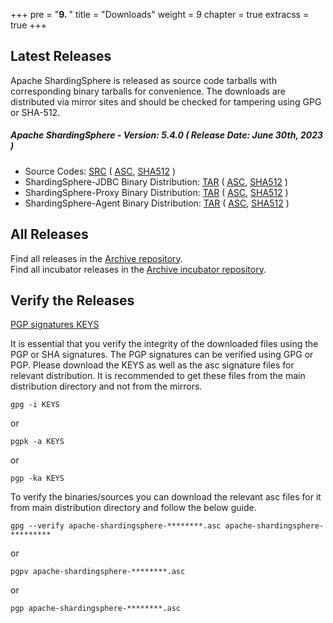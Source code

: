 +++
pre = "<b>9. </b>"
title = "Downloads"
weight = 9
chapter = true
extracss = true
+++

## Latest Releases

Apache ShardingSphere is released as source code tarballs with corresponding binary tarballs for convenience.
The downloads are distributed via mirror sites and should be checked for tampering using GPG or SHA-512.

##### Apache ShardingSphere - Version: 5.4.0 ( Release Date: June 30th, 2023 )

- Source Codes: [<u>SRC</u>](https://www.apache.org/dyn/closer.lua/shardingsphere/5.4.0/apache-shardingsphere-5.4.0-src.zip) ( [<u>ASC</u>](https://downloads.apache.org/shardingsphere/5.4.0/apache-shardingsphere-5.4.0-src.zip.asc), [<u>SHA512</u>](https://downloads.apache.org/shardingsphere/5.4.0/apache-shardingsphere-5.4.0-src.zip.sha512) )
- ShardingSphere-JDBC Binary Distribution: [<u>TAR</u>](https://www.apache.org/dyn/closer.lua/shardingsphere/5.4.0/apache-shardingsphere-5.4.0-shardingsphere-jdbc-bin.tar.gz) ( [<u>ASC</u>](https://downloads.apache.org/shardingsphere/5.4.0/apache-shardingsphere-5.4.0-shardingsphere-jdbc-bin.tar.gz.asc), [<u>SHA512</u>](https://downloads.apache.org/shardingsphere/5.4.0/apache-shardingsphere-5.4.0-shardingsphere-jdbc-bin.tar.gz.sha512) )
- ShardingSphere-Proxy Binary Distribution: [<u>TAR</u>](https://www.apache.org/dyn/closer.lua/shardingsphere/5.4.0/apache-shardingsphere-5.4.0-shardingsphere-proxy-bin.tar.gz) ( [<u>ASC</u>](https://downloads.apache.org/shardingsphere/5.4.0/apache-shardingsphere-5.4.0-shardingsphere-proxy-bin.tar.gz.asc), [<u>SHA512</u>](https://downloads.apache.org/shardingsphere/5.4.0/apache-shardingsphere-5.4.0-shardingsphere-proxy-bin.tar.gz.sha512) )
- ShardingSphere-Agent Binary Distribution: [<u>TAR</u>](https://www.apache.org/dyn/closer.lua/shardingsphere/5.4.0/apache-shardingsphere-5.4.0-shardingsphere-agent-bin.tar.gz) ( [<u>ASC</u>](https://downloads.apache.org/shardingsphere/5.4.0/apache-shardingsphere-5.4.0-shardingsphere-agent-bin.tar.gz.asc), [<u>SHA512</u>](https://downloads.apache.org/shardingsphere/5.4.0/apache-shardingsphere-5.4.0-shardingsphere-agent-bin.tar.gz.sha512) )

## All Releases

Find all releases in the [Archive repository](https://archive.apache.org/dist/shardingsphere/).</br>
Find all incubator releases in the [Archive incubator repository](https://archive.apache.org/dist/incubator/shardingsphere/).

## Verify the Releases

[PGP signatures KEYS](https://downloads.apache.org/shardingsphere/KEYS)

It is essential that you verify the integrity of the downloaded files using the PGP or SHA signatures.
The PGP signatures can be verified using GPG or PGP.
Please download the KEYS as well as the asc signature files for relevant distribution.
It is recommended to get these files from the main distribution directory and not from the mirrors.

```shell
gpg -i KEYS
```

or

```shell
pgpk -a KEYS
```

or

```shell
pgp -ka KEYS
```

To verify the binaries/sources you can download the relevant asc files for it from main distribution directory and follow the below guide.

```shell
gpg --verify apache-shardingsphere-********.asc apache-shardingsphere-*********
```

or

```shell
pgpv apache-shardingsphere-********.asc
```

or

```shell
pgp apache-shardingsphere-********.asc
```
